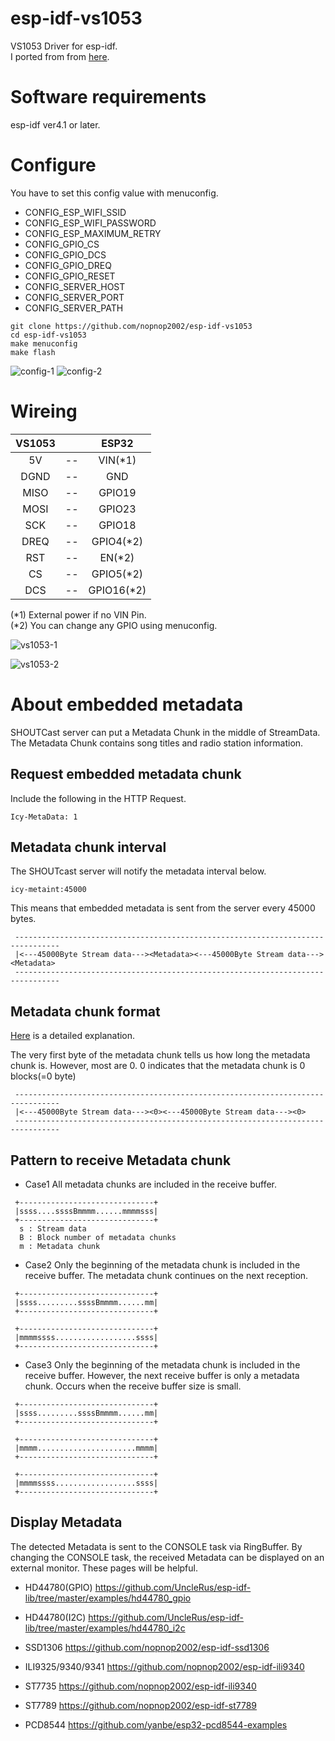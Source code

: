 # esp-idf-vs1053
VS1053 Driver for esp-idf.    
I ported from from [here](https://github.com/baldram/ESP_VS1053_Library).

# Software requirements
esp-idf ver4.1 or later.   

# Configure   
You have to set this config value with menuconfig.   
- CONFIG_ESP_WIFI_SSID   
- CONFIG_ESP_WIFI_PASSWORD   
- CONFIG_ESP_MAXIMUM_RETRY   
- CONFIG_GPIO_CS   
- CONFIG_GPIO_DCS   
- CONFIG_GPIO_DREQ   
- CONFIG_GPIO_RESET   
- CONFIG_SERVER_HOST   
- CONFIG_SERVER_PORT   
- CONFIG_SERVER_PATH   
```
git clone https://github.com/nopnop2002/esp-idf-vs1053
cd esp-idf-vs1053
make menuconfig
make flash
```

![config-1](https://user-images.githubusercontent.com/6020549/76663983-3415df00-65c6-11ea-93db-9ec83e2601df.jpg)
![config-2](https://user-images.githubusercontent.com/6020549/76663991-35dfa280-65c6-11ea-8ef4-0c2701ce6b48.jpg)

# Wireing  

|VS1053||ESP32|
|:-:|:-:|:-:|
|5V|--|VIN(*1)|
|DGND|--|GND|
|MISO|--|GPIO19|
|MOSI|--|GPIO23|
|SCK|--|GPIO18|
|DREQ|--|GPIO4(*2)|
|RST|--|EN(*2)|
|CS|--|GPIO5(*2)|
|DCS|--|GPIO16(*2)|

(*1) External power if no VIN Pin.   
(*2) You can change any GPIO using menuconfig.   

![vs1053-1](https://user-images.githubusercontent.com/6020549/76676544-0782b700-6608-11ea-8b79-6e77598f7b8e.JPG)

![vs1053-2](https://user-images.githubusercontent.com/6020549/76676546-09e51100-6608-11ea-8a78-104490b97406.JPG)

# About embedded metadata
SHOUTCast server can put a Metadata Chunk in the middle of StreamData.
The Metadata Chunk contains song titles and radio station information.

## Request embedded metadata chunk
Include the following in the HTTP Request.
```
Icy-MetaData: 1
```

## Metadata chunk interval
The SHOUTcast server will notify the metadata interval below.
```
icy-metaint:45000
```
This means that embedded metadata is sent from the server every 45000 bytes.
```
 --------------------------------------------------------------------------------
 |<---45000Byte Stream data---><Metadata><---45000Byte Stream data---><Metadata>
 --------------------------------------------------------------------------------
```

## Metadata chunk format
[Here](https://stackoverflow.com/questions/44050266/get-info-from-streaming-radio) is a detailed explanation.

The very first byte of the metadata chunk tells us how long the metadata chunk is.
However, most are 0.
0 indicates that the metadata chunk is 0 blocks(=0 byte)
```
 --------------------------------------------------------------------------------
 |<---45000Byte Stream data---><0><---45000Byte Stream data---><0>
 --------------------------------------------------------------------------------
```

## Pattern to receive Metadata chunk

- Case1
All metadata chunks are included in the receive buffer.
```
 +------------------------------+
 |ssss....ssssBmmmm......mmmmsss|
 +------------------------------+
  s : Stream data
  B : Block number of metadata chunks
  m : Metadata chunk
```

- Case2
Only the beginning of the metadata chunk is included in the receive buffer.
The metadata chunk continues on the next reception.
```
 +------------------------------+
 |ssss.........ssssBmmmm......mm|
 +------------------------------+

 +------------------------------+
 |mmmmssss..................ssss|
 +------------------------------+
```

- Case3
Only the beginning of the metadata chunk is included in the receive buffer.
However, the next receive buffer is only a metadata chunk.
Occurs when the receive buffer size is small.
```
 +------------------------------+
 |ssss.........ssssBmmmm......mm|
 +------------------------------+

 +------------------------------+
 |mmmm......................mmmm|
 +------------------------------+

 +------------------------------+
 |mmmmssss..................ssss|
 +------------------------------+
```

## Display Metadata
The detected Metadata is sent to the CONSOLE task via RingBuffer.
By changing the CONSOLE task, the received Metadata can be displayed on an external monitor.
These pages will be helpful.

- HD44780(GPIO)
https://github.com/UncleRus/esp-idf-lib/tree/master/examples/hd44780_gpio

- HD44780(I2C)
https://github.com/UncleRus/esp-idf-lib/tree/master/examples/hd44780_i2c

- SSD1306
https://github.com/nopnop2002/esp-idf-ssd1306

- ILI9325/9340/9341
https://github.com/nopnop2002/esp-idf-ili9340

- ST7735
https://github.com/nopnop2002/esp-idf-ili9340

- ST7789
https://github.com/nopnop2002/esp-idf-st7789

- PCD8544
https://github.com/yanbe/esp32-pcd8544-examples


